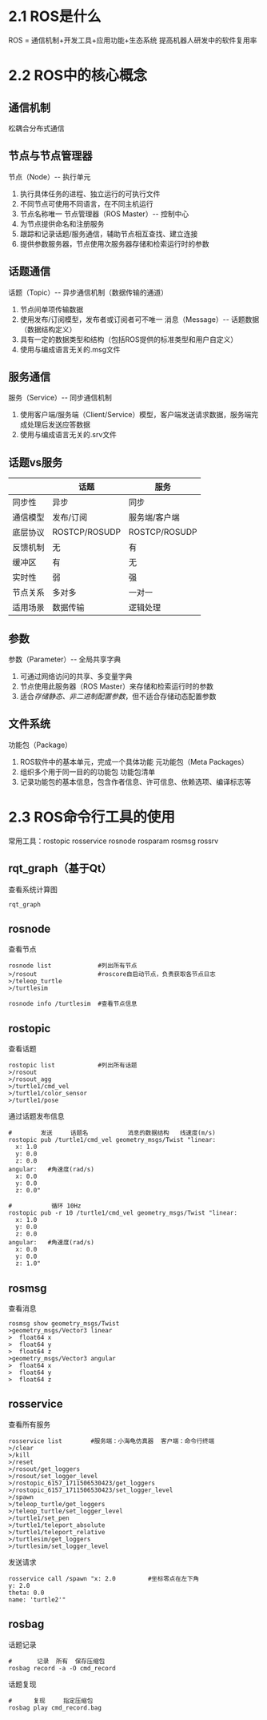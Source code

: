 # 2.1 ROS是什么
ROS = 通信机制+开发工具+应用功能+生态系统
提高机器人研发中的软件复用率
# 2.2 ROS中的核心概念
## 通信机制
松耦合分布式通信
## 节点与节点管理器
节点（Node）-- 执行单元
1. 执行具体任务的进程、独立运行的可执行文件
2. 不同节点可使用不同语言，在不同主机运行
3. 节点名称唯一
节点管理器（ROS Master）-- 控制中心
1. 为节点提供命名和注册服务
2. 跟踪和记录话题/服务通信，辅助节点相互查找、建立连接
3. 提供参数服务器，节点使用次服务器存储和检索运行时的参数
## 话题通信
话题（Topic）-- 异步通信机制（数据传输的通道）
1. 节点间单项传输数据
2. 使用发布/订阅模型，发布者或订阅者可不唯一
消息（Message）-- 话题数据（数据结构定义）
1. 具有一定的数据类型和结构（包括ROS提供的标准类型和用户自定义）
2. 使用与编成语言无关的.msg文件
## 服务通信
服务（Service）-- 同步通信机制
1. 使用客户端/服务端（Client/Service）模型，客户端发送请求数据，服务端完成处理后发送应答数据
2. 使用与编成语言无关的.srv文件
## 话题vs服务

|      | 话题            | 服务            |
| ---- | ------------- | ------------- |
| 同步性  | 异步            | 同步            |
| 通信模型 | 发布/订阅         | 服务端/客户端       |
| 底层协议 | ROSTCP/ROSUDP | ROSTCP/ROSUDP |
| 反馈机制 | 无             | 有             |
| 缓冲区  | 有             | 无             |
| 实时性  | 弱             | 强             |
| 节点关系 | 多对多           | 一对一           |
| 适用场景 | 数据传输          | 逻辑处理          |
## 参数
参数（Parameter）-- 全局共享字典
1. 可通过网络访问的共享、多变量字典
2. 节点使用此服务器（ROS Master）来存储和检索运行时的参数
3. 适合*存储静态、非二进制配置参数*，但不适合存储动态配置参数
## 文件系统
功能包（Package）
1. ROS软件中的基本单元，完成一个具体功能
元功能包（Meta Packages）
1. 组织多个用于同一目的的功能包
功能包清单
1. 记录功能包的基本信息，包含作者信息、许可信息、依赖选项、编译标志等
# 2.3 ROS命令行工具的使用
常用工具：rostopic rosservice rosnode rosparam rosmsg rossrv
## rqt_graph（基于Qt）
查看系统计算图
```Linux
rqt_graph
```
## rosnode
查看节点
```Linux
rosnode list             #列出所有节点
>/rosout                 #roscore自启动节点，负责获取各节点日志
>/teleop_turtle
>/turtlesim

rosnode info /turtlesim  #查看节点信息
```
## rostopic
查看话题
```Linux
rostopic list            #列出所有话题
>/rosout
>/rosout_agg
>/turtle1/cmd_vel
>/turtle1/color_sensor
>/turtle1/pose
```
通过话题发布信息
```Linux
#        发送     话题名           消息的数据结构   线速度(m/s)
rostopic pub /turtle1/cmd_vel geometry_msgs/Twist "linear:
  x: 1.0
  y: 0.0
  z: 0.0
angular:   #角速度(rad/s)
  x: 0.0
  y: 0.0
  z: 0.0" 

#           循环 10Hz
rostopic pub -r 10 /turtle1/cmd_vel geometry_msgs/Twist "linear:
  x: 1.0
  y: 0.0
  z: 0.0
angular:   #角速度(rad/s)
  x: 0.0
  y: 0.0
  z: 1.0" 
```
## rosmsg
查看消息
```Linux
rosmsg show geometry_msgs/Twist
>geometry_msgs/Vector3 linear
>  float64 x
>  float64 y
>  float64 z
>geometry_msgs/Vector3 angular
>  float64 x
>  float64 y
>  float64 z
```
## rosservice
查看所有服务
```Linux
rosservice list        #服务端：小海龟仿真器  客户端：命令行终端
>/clear
>/kill
>/reset
>/rosout/get_loggers
>/rosout/set_logger_level
>/rostopic_6157_1711506530423/get_loggers
>/rostopic_6157_1711506530423/set_logger_level
>/spawn
>/teleop_turtle/get_loggers
>/teleop_turtle/set_logger_level
>/turtle1/set_pen
>/turtle1/teleport_absolute
>/turtle1/teleport_relative
>/turtlesim/get_loggers
>/turtlesim/set_logger_level
```
发送请求
```Linux
rosservice call /spawn "x: 2.0         #坐标零点在左下角
y: 2.0
theta: 0.0
name: 'turtle2'" 
```
## rosbag
话题记录
```Linux
#       记录  所有  保存压缩包
rosbag record -a -O cmd_record
```
话题复现
```Linux
#      复现     指定压缩包
rosbag play cmd_record.bag
```